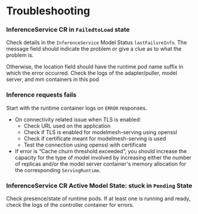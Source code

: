 # Troubleshooting

### InferenceService CR in `FailedtoLoad` state

Check details in the `InferenceService` Model Status `lastFailureInfo`. The message field should indicate the problem or give a clue as to what the problem is.

Otherwise, the location field should have the runtime pod name suffix in which the error occurred. Check the logs of the adapter/puller, model server, and mm containers in this pod

### Inference requests fails

Start with the runtime container logs on `ERROR` responses.

- On connectivity related issue when TLS is enabled:
  - Check URL used on the application
  - Check if TLS is enabled for modelmesh-serving using openssl
  - Check if certificate meant for modelmesh-serving is used
  - Test the connection using openssl with certificate
- If error is “Cache churn threshold exceeded”, you should increase the capacity for the type of model involved by increasing either the number of replicas and/or the model server container's memory allocation for the corresponding `ServingRuntime`.

### InferenceService CR Active Model State: stuck in `Pending` State

Check presence/state of runtime pods. If at least one is running and ready, check the logs of the controller container for errors.
